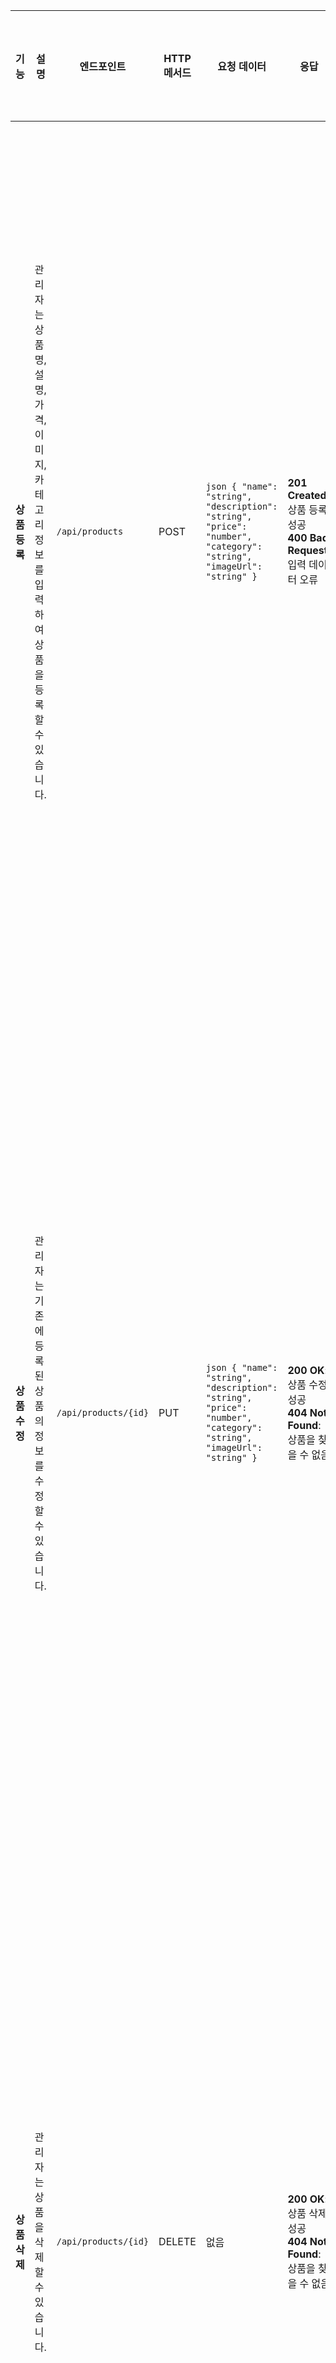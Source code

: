 | **기능**                 | **설명**                                                                                                                                                           | **엔드포인트**         | **HTTP 메서드** | **요청 데이터**                                                                                                                                                                                                                       | **응답**                                                                                 | **데이터 흐름**                                                                                                                                                                                                             | **시나리오 및 흐름**                                                                                                                                                                                                 | **에러 처리**                                                                                                                                                          | **테스트 케이스**                                                                                    |
|--------------------------|--------------------------------------------------------------------------------------------------------------------------------------------------------------------|------------------------|-----------------|--------------------------------------------------------------------------------------------------------------------------------------------------------------------------------------------------------------------------------------|------------------------------------------------------------------------------------------|------------------------------------------------------------------------------------------------------------------------------------------------------------------------------------------------------------------------|-----------------------------------------------------------------------------------------------------------------------------------------------------------------------------------------------------------------|-----------------------------------------------------------------------------------------------------------------------------------------------------------------------|-------------------------------------------------------------------------------------------------------|
| **상품 등록**             | 관리자는 상품명, 설명, 가격, 이미지, 카테고리 정보를 입력하여 상품을 등록할 수 있습니다.                                                                                     | `/api/products`           | POST            | ```json { "name": "string", "description": "string", "price": "number", "category": "string", "imageUrl": "string" } ```                                                                                                                | **201 Created**: 상품 등록 성공<br>**400 Bad Request**: 입력 데이터 오류                      | 관리자가 상품 정보를 입력하고 서버로 전송 → 서버는 입력 정보 검증 후 DB에 저장                                                                                                                                          | 관리자가 상품명, 설명, 가격, 카테고리, 이미지 등을 입력하고 '등록' 클릭 → 서버가 정보 검증 후 DB에 저장 → 상품 목록 페이지로 리다이렉트                                                                                                            | **상품 등록 에러**: 필수 상품 정보가 누락된 경우 '필수 정보를 입력하세요' 메시지 표시                                                                                                        | **상품 등록 테스트**: 올바른 형식의 모든 필수 필드가 입력된 경우 성공, 필드 누락 시 실패                                                                  |
| **상품 수정**             | 관리자는 기존에 등록된 상품의 정보를 수정할 수 있습니다.                                                                                                          | `/api/products/{id}`     | PUT             | ```json { "name": "string", "description": "string", "price": "number", "category": "string", "imageUrl": "string" } ```                                                                                                                | **200 OK**: 상품 수정 성공<br>**404 Not Found**: 상품을 찾을 수 없음                                 | 관리자가 수정할 상품의 정보를 입력하고 서버로 전송 → 서버는 입력 정보 검증 후 DB 업데이트                                                                                                                                 | 관리자가 수정할 상품을 선택하고 상품명, 설명, 가격 등을 수정 후 '저장' 클릭 → 서버가 정보 검증 후 DB 업데이트 → 수정된 상품 정보가 상품 목록 페이지에 반영                                                                                                 | **상품 수정 에러**: 필수 필드 누락 시 적절한 오류 메시지 표시<br>수정할 상품이 없는 경우 '상품을 찾을 수 없습니다' 메시지 표시                                                                                  | **상품 수정 테스트**: 올바른 형식의 정보가 입력된 경우 수정 성공, 필드 누락 또는 상품이 존재하지 않는 경우 실패                                         |
| **상품 삭제**             | 관리자는 상품을 삭제할 수 있습니다.                                                                                                                                   | `/api/products/{id}`           | DELETE            | 없음                                                                                                                                                                                                                                 | **200 OK**: 상품 삭제 성공<br>**404 Not Found**: 상품을 찾을 수 없음                                                                | 관리자가 삭제 요청을 서버로 전송 → 서버는 DB에서 해당 상품을 삭제                                                                                                                                                      | 관리자가 삭제할 상품을 선택하고 '삭제' 클릭 → 서버가 해당 상품을 DB에서 삭제 → 삭제된 상품이 상품 목록에서 제거됨                                                                                                                                               | **상품 삭제 에러**: 삭제할 상품이 없는 경우 '상품을 찾을 수 없습니다' 메시지 표시                                                                                                             | **상품 삭제 테스트**: 존재하는 상품을 삭제 요청 시 성공, 존재하지 않는 상품 삭제 요청 시 실패                                                                 |
| **상품 조회**             | 사용자는 카테고리별, 인기순, 최신순 등의 기준으로 상품을 조회할 수 있습니다.                                                                                     | `/api/products`           | GET            | 없음 (쿼리 파라미터로 필터링 및 정렬 옵션 제공 가능)                                                                                                                                                                                  | **200 OK**: 상품 목록 반환                                                                                                                                                  | 사용자가 상품 조회 요청을 서버로 전송 → 서버는 DB에서 해당 조건에 맞는 상품 목록을 조회 후 반환                                                                                                                                     | 사용자가 상품 목록 페이지에서 카테고리, 인기순, 최신순으로 필터링 및 정렬 옵션을 설정 후 '조회' 클릭 → 서버가 해당 조건에 맞는 상품 목록을 조회하여 페이지에 표시                                                                                           | **상품 조회 에러**: 서버 오류로 인해 상품 목록을 불러오지 못할 경우 '상품 목록을 불러오지 못했습니다' 메시지 표시                                                                                             | **상품 조회 테스트**: 올바른 필터 및 정렬 조건으로 요청 시 성공, 서버 오류 또는 잘못된 조건 입력 시 실패                                              |
